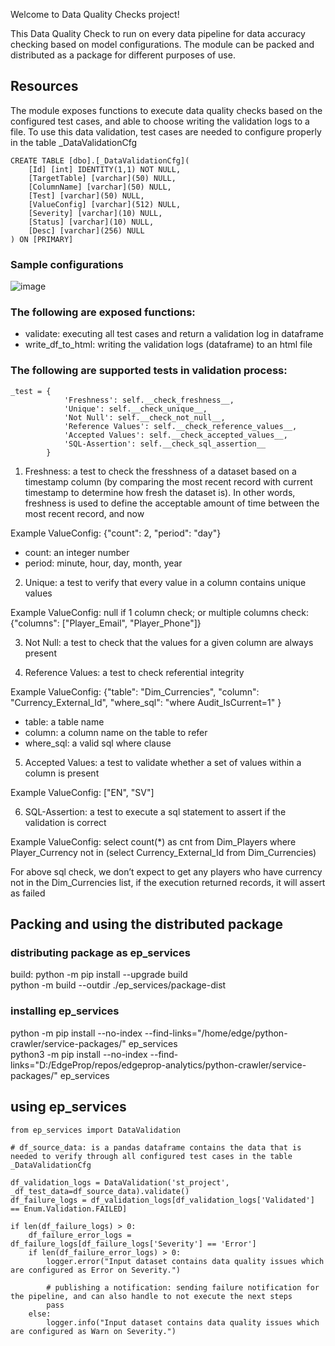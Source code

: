 Welcome to Data Quality Checks project!

This Data Quality Check to run on every data pipeline for data accuracy checking based on model configurations. The module can be packed and distributed as a package for different purposes of use.

## Resources
The module exposes functions to execute data quality checks based on the configured test cases, and able to choose writing the validation
logs to a file. To use this data validation, test cases are needed to configure properly in the table _DataValidationCfg

```
CREATE TABLE [dbo].[_DataValidationCfg](
	[Id] [int] IDENTITY(1,1) NOT NULL,
	[TargetTable] [varchar](50) NULL,
	[ColumnName] [varchar](50) NULL,
	[Test] [varchar](50) NULL,
	[ValueConfig] [varchar](512) NULL,
	[Severity] [varchar](10) NULL,
	[Status] [varchar](10) NULL,
	[Desc] [varchar](256) NULL
) ON [PRIMARY]
```

### Sample configurations
![image](https://github.com/user-attachments/assets/e40769ef-2361-462b-863a-41393df3a08e)



### The following are exposed functions:
- validate: executing all test cases and return a validation log in dataframe
- write_df_to_html: writing the validation logs (dataframe) to an html file

### The following are supported tests in validation process:
```
_test = {
            'Freshness': self.__check_freshness__,
            'Unique': self.__check_unique__,
            'Not Null': self.__check_not_null__,
            'Reference Values': self.__check_reference_values__,
            'Accepted Values': self.__check_accepted_values__,
            'SQL-Assertion': self.__check_sql_assertion__
        }
```
1. Freshness: a test to check the fresshness of a dataset based on a timestamp column (by comparing the most recent record with current timestamp to determine how fresh the dataset is). In other words, freshness is used to define the acceptable amount of time between the most recent record, and now

Example ValueConfig: {"count": 2, "period": "day"}
- count: an integer number
- period: minute, hour, day, month, year

2. Unique: a test to verify that every value in a column contains unique values

Example ValueConfig: null if 1 column check; or multiple columns check: {"columns": ["Player_Email", "Player_Phone"]}

3. Not Null: a test to check that the values for a given column are always present

4. Reference Values: a test to check referential integrity

Example ValueConfig: {"table": "Dim_Currencies", "column": "Currency_External_Id",  "where_sql": "where Audit_IsCurrent=1" }
- table: a table name
- column: a column name on the table to refer
- where_sql: a valid sql where clause

5. Accepted Values: a test to validate whether a set of values within a column is present

Example ValueConfig: ["EN", "SV"]

6. SQL-Assertion: a test to execute a sql statement to assert if the validation is correct

Example ValueConfig: select count(*) as cnt from Dim_Players where Player_Currency not in (select Currency_External_Id from Dim_Currencies)

For above sql check, we don’t expect to get any players who have currency not in the Dim_Currencies list, if the execution returned records, it will assert as failed


## Packing and using the distributed package 
### distributing package as ep_services
build:
python -m pip install --upgrade build \
python -m build --outdir ./ep_services/package-dist

### installing ep_services
python -m pip install --no-index --find-links="/home/edge/python-crawler/service-packages/" ep_services \
python3 -m pip install --no-index --find-links="D:/EdgeProp/repos/edgeprop-analytics/python-crawler/service-packages/" ep_services

## using ep_services
```
from ep_services import DataValidation

# df_source_data: is a pandas dataframe contains the data that is needed to verify through all configured test cases in the table _DataValidationCfg

df_validation_logs = DataValidation('st_project', _df_test_data=df_source_data).validate()
df_failure_logs = df_validation_logs[df_validation_logs['Validated'] == Enum.Validation.FAILED]

if len(df_failure_logs) > 0:
    df_failure_error_logs = df_failure_logs[df_failure_logs['Severity'] == 'Error']
    if len(df_failure_error_logs) > 0:
        logger.error("Input dataset contains data quality issues which are configured as Error on Severity.")

        # publishing a notification: sending failure notification for the pipeline, and can also handle to not execute the next steps
        pass
    else:
        logger.info("Input dataset contains data quality issues which are configured as Warn on Severity.")
```

